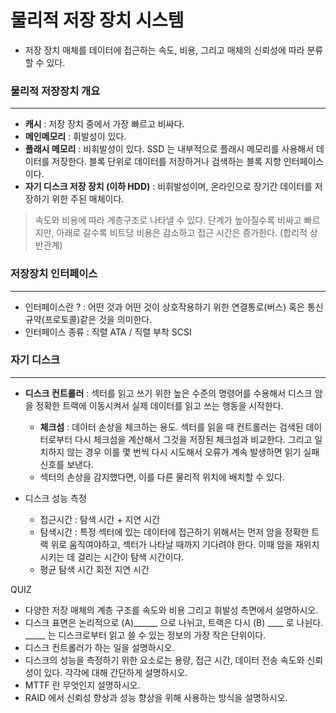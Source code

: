 # 물리적 저장 장치 시스템

- 저장 장치 매체를 데이터에 접근하는 속도, 비용, 그리고 매체의 신뢰성에 따라 분류할 수  있다. 

### 물리적 저장장치 개요
---
- **캐시** : 저장 장치 중에서 가장 빠르고 비싸다. 
- **메인메모리** : 휘발성이 있다.
- **플래시 메모리** : 비휘발성이 있다. SSD 는 내부적으로 플래시 메모리를 사용해서 데이터를 저장한다. 블록 단위로 데이터를 저장하거나 검색하는 블록 지향 인터페이스이다.
- **자기 디스크 저장 장치 (이하 HDD)** : 비휘발성이며, 온라인으로 장기간 데이터를 저장하기 위한 주된 매체이다. 

 > 속도와 비용에 따라 계층구조로 나타낼 수 있다. 단계가 높아질수록 비싸고 빠르지만, 아래로 갈수록 비트당 비용은 감소하고 접근 시간은 증가한다. (합리적 상반관계)


### 저장장치 인터페이스
---
- 인터페이스란 ? : 어떤 것과 어떤 것이 상호작용하기 위한 연결통로(버스) 혹은 통신규약(프로토콜)같은 것을 의미한다.
- 인터페이스 종류 : 직렬 ATA / 직렬 부착 SCSI

### 자기 디스크
---
- **디스크 컨트롤러** : 섹터를 읽고 쓰기 위한 높은 수준의 명령어를 수용해서 디스크 암을 정확한 트랙에 이동시켜서 실제 데이터를 읽고 쓰는 행동을 시작한다.
    - **체크섬** : 데이터 손상을 체크하는 용도. 섹터를 읽을 때 컨트롤러는 검색된 데이터로부터 다시 체크섬을 계산해서 그것을 저장된 체크섬과 비교한다. 그리고 일치하지 않는 경우 이를 몇 번씩 다시 시도해서 오류가 계속 발생하면 읽기 실패 신호를 보낸다.
    - 섹터의 손상을 감지했다면, 이를 다른 물리적 위치에 배치할 수 있다.

- 디스크 성능 측정 
    - 접근시간 : 탐색 시간 + 지연 시간
    - 탐색시간 : 특정 섹터에 있는 데이터에 접근하기 위해서는 먼저 암을 정확한 트랙 위로 움직여야하고, 섹터가 나타날 때까지 기다려야 한다. 이때 암을 재위치시키는 데 걸리는 시간이 탐색 시간이다.
    - 평균 탐색 시간 
    회전 지연 시간


QUIZ

- 다양한 저장 매체의 계층 구조를 속도와 비용 그리고 휘발성 측면에서 설명하시오.
- 디스크 표면은 논리적으로 (A)______ 으로 나뉘고, 트랙은 다시 (B) ____ 로 나뉜다. _____ 는 디스크로부터 읽고 쓸 수 있는 정보의 가장 작은 단위이다.
-  디스크 컨트롤러가 하는 일을 설명하시오.
-  디스크의 성능을 측정하기 위한 요소로는 용량, 접근 시간, 데이터 전송 속도와 신뢰성이 있다. 각각에 대해 간단하게 설명하시오.
-  MTTF 란 무엇인지 설명하시오.
-  RAID 에서 신뢰성 향상과 성능 향상을 위해 사용하는 방식을 설명하시오.



